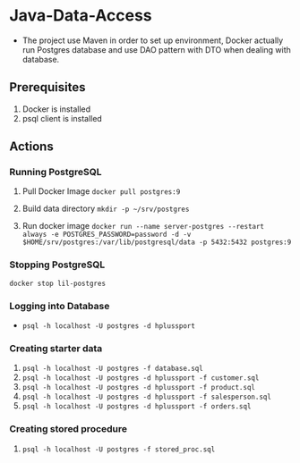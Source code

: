 # Java-Data-Access
* The project use Maven in order to set up environment, Docker actually run Postgres database and use DAO pattern with DTO when dealing with database.

## Prerequisites
1. Docker is installed
2. psql client is installed

## Actions

### Running PostgreSQL
1. Pull Docker Image
`docker pull postgres:9`

2. Build data directory
`mkdir -p ~/srv/postgres`

3. Run docker image
`docker run --name server-postgres --restart always -e POSTGRES_PASSWORD=password -d -v $HOME/srv/postgres:/var/lib/postgresql/data -p 5432:5432 postgres:9`

### Stopping PostgreSQL
`docker stop lil-postgres`

### Logging into Database
* `psql -h localhost -U postgres -d hplussport`

### Creating starter data
1. `psql -h localhost -U postgres -f database.sql`
2. `psql -h localhost -U postgres -d hplussport -f customer.sql`
3. `psql -h localhost -U postgres -d hplussport -f product.sql`
4. `psql -h localhost -U postgres -d hplussport -f salesperson.sql`
5. `psql -h localhost -U postgres -d hplussport -f orders.sql`


### Creating stored procedure
1. `psql -h localhost -U postgres -f stored_proc.sql`
